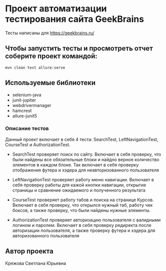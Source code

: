 # Проект автоматизации тестирования сайта GeekBrains

Тесты написаны для https://geekbrains.ru/

## Чтобы запустить тесты и просмотреть отчет соберите проект командой:

```mvn
mvn clean test allure:serve
```

## Используемые библиотеки

  - selenium-java
  - junit-jupiter
  - webdrivermanager
  - hamcrest
  - allure-junit5
  
### Описание тестов
Данный проект включает в себя 4 теста: SearchTest, LeftNavigationTest, CourseTest и AuthorizationTest.

- SearchTest 
проверяет поиск по сайту. Включает в себя проверку, что были найдены все обязательные блоки
и найдно верное количество элементов в каждом блоке. Так включает в себя проверку отображения футера и хэдера
для неавторизованного пользователя

- LeftNavigationTest 
проверяет работу меню навигации. Включает в себя проверку работы для кажой кнопки навигации, 
открытие страницы и сравнение ожидаемого и полученного результата

- CourseTest 
проверяет работу табов и поиска на странице Курсов. Включает в себя проверку, что открылся нужный таб, 
работу чек боксов, а также проверку, что были найдены нужные элементы.  

- AuthorizationTest проверяет авторизацию пользователя с валидными логином и паролем. 
Включает в себя проверку редиректа после авторизации пользователя, а также проверку футера и хэдера для 
авторизованного пользователя

## Автор проекта
Кряжова Светлана Юрьевна
